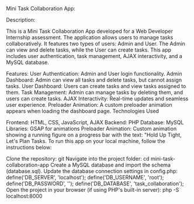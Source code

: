 Mini Task Collaboration App:

Description:

This is a Mini Task Collaboration App developed for a Web Developer Internship assessment. The application allows users to manage tasks collaboratively. It features two types of users: Admin and User. The Admin can view and delete tasks, while the User can create tasks. This app includes user authentication, task management, AJAX interactivity, and a MySQL database.

Features: User Authentication: Admin and User login functionality. Admin Dashboard: Admin can view all tasks and delete tasks, but cannot assign tasks. User Dashboard: Users can create tasks and view tasks assigned to them. Task Management: Admin can manage tasks by deleting them, and users can create tasks. AJAX Interactivity: Real-time updates and seamless user experience. Preloader Animation: A custom preloader animation appears when loading the dashboard page. Technologies Used

Frontend: HTML, CSS, JavaScript, AJAX Backend: PHP Database: MySQL Libraries: GSAP for animations Preloader Animation: Custom animation showing a running figure on a progress bar with the text: "Hold Up Tight, Let's Plan Tasks.
To run this app on your local machine, follow the instructions below:

Clone the repository: git  Navigate into the project folder: cd mini-task-collaboration-app Create a MySQL database and import the schema (database.sql). Update the database connection settings in config.php: define('DB_SERVER', 'localhost'); define('DB_USERNAME', 'root'); define('DB_PASSWORD', ''); define('DB_DATABASE', 'task_collaboration'); Open the project in your browser (if using PHP's built-in server): php -S localhost:8000
